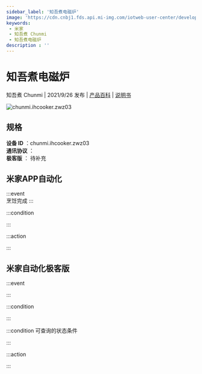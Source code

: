 ```yaml
---
sidebar_label: '知吾煮电磁炉'
image: 'https://cdn.cnbj1.fds.api.mi-img.com/iotweb-user-center/developer_1679067620703jgybR5RS.png?GalaxyAccessKeyId=AKVGLQWBOVIRQ3XLEW&Expires=9223372036854775807&Signature=i3ICIn+/gDVrMtTRm2Pnua3aCH8='
keywords: 
 - 米家
 - 知吾煮 Chunmi
 - 知吾煮电磁炉
description : ''
---
```

# 知吾煮电磁炉

知吾煮 Chunmi | 2021/9/26 发布 | [产品百科](https://home.mi.com/webapp/content/baike/product/index.html?model=chunmi.ihcooker.zwz03/) | [说明书](https://home.mi.com/views/introduction.html?model=chunmi.ihcooker.zwz03&region=cn)

![chunmi.ihcooker.zwz03](https://cdn.cnbj1.fds.api.mi-img.com/iotweb-user-center/developer_1679067620703jgybR5RS.png?GalaxyAccessKeyId=AKVGLQWBOVIRQ3XLEW&Expires=9223372036854775807&Signature=i3ICIn+/gDVrMtTRm2Pnua3aCH8=)

## 规格  
> 
**设备 ID** ：chunmi.ihcooker.zwz03  
**通讯协议** ：  
**极客版**  ： 待补充 


## 米家APP自动化  

:::event  
烹饪完成
:::

:::condition  

:::

:::action   

:::

## 米家自动化极客版  

:::event  

:::

:::condition  

:::

:::condition 可查询的状态条件  

:::

:::action  

:::

        
